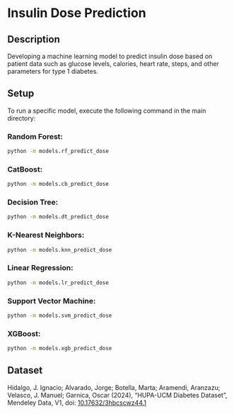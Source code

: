 # Insulin Dose Prediction

## Description
Developing a machine learning model to predict insulin dose based on patient data such as glucose levels, calories, heart rate, steps, and other parameters for type 1 diabetes.

## Setup
To run a specific model, execute the following command in the main directory:

### Random Forest:
```bash
python -m models.rf_predict_dose
```

### CatBoost:
```bash
python -m models.cb_predict_dose
```

### Decision Tree:
```bash
python -m models.dt_predict_dose
```

### K-Nearest Neighbors:
```bash
python -m models.knn_predict_dose
```

### Linear Regression:
```bash
python -m models.lr_predict_dose
```

### Support Vector Machine:
```bash
python -m models.svm_predict_dose
```

### XGBoost:
```bash
python -m models.xgb_predict_dose
```

## Dataset
Hidalgo, J. Ignacio; Alvarado, Jorge; Botella, Marta; Aramendi, Aranzazu; Velasco, J. Manuel; Garnica, Oscar (2024), “HUPA-UCM Diabetes Dataset”, Mendeley Data, V1, doi: [10.17632/3hbcscwz44.1](https://doi.org/10.17632/3hbcscwz44.1)
